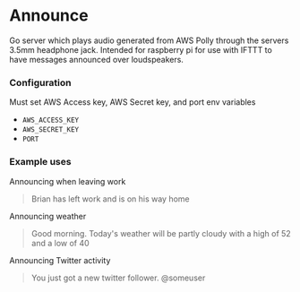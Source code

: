# Announce

Go server which plays audio generated from AWS Polly through the servers
3.5mm headphone jack. Intended for raspberry pi for use with IFTTT to have
messages announced over loudspeakers.

### Configuration

Must set AWS Access key, AWS Secret key, and port env variables
* `AWS_ACCESS_KEY`
* `AWS_SECRET_KEY`
* `PORT`

### Example uses

Announcing when leaving work

> Brian has left work and is on his way home


Announcing weather

> Good morning. Today's weather will be partly cloudy with a high of 52 and a low of 40


Announcing Twitter activity

> You just got a new twitter follower. @someuser

